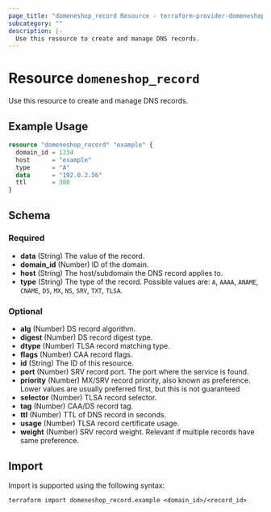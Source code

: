 ```yaml
---
page_title: "domeneshop_record Resource - terraform-provider-domeneshop"
subcategory: ""
description: |-
  Use this resource to create and manage DNS records.
---
```


# Resource `domeneshop_record`

Use this resource to create and manage DNS records.

## Example Usage

```terraform
resource "domeneshop_record" "example" {
  domain_id = 1234
  host      = "example"
  type      = "A"
  data      = "192.0.2.56"
  ttl       = 300
}
```

## Schema

### Required

- **data** (String) The value of the record.
- **domain_id** (Number) ID of the domain.
- **host** (String) The host/subdomain the DNS record applies to.
- **type** (String) The type of the record. Possible values are: `A`, `AAAA`, `ANAME`, `CNAME`, `DS`, `MX`, `NS`, `SRV`, `TXT`, `TLSA`.

### Optional

- **alg** (Number) DS record algorithm.
- **digest** (Number) DS record digest type.
- **dtype** (Number) TLSA record matching type.
- **flags** (Number) CAA record flags.
- **id** (String) The ID of this resource.
- **port** (Number) SRV record port. The port where the service is found.
- **priority** (Number) MX/SRV record priority, also known as preference. Lower values are usually preferred first, but this is not guaranteed
- **selector** (Number) TLSA record selector.
- **tag** (Number) CAA/DS record tag.
- **ttl** (Number) TTL of DNS record in seconds.
- **usage** (Number) TLSA record certificate usage.
- **weight** (Number) SRV record weight. Relevant if multiple records have same preference.

## Import

Import is supported using the following syntax:

```shell
terraform import domeneshop_record.example <domain_id>/<record_id>
```